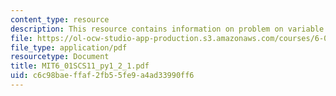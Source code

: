 ```yaml
---
content_type: resource
description: This resource contains information on problem on variable binding.
file: https://ol-ocw-studio-app-production.s3.amazonaws.com/courses/6-01sc-introduction-to-electrical-engineering-and-computer-science-i-spring-2011/c6c98baeffaf2fb55fe9a4ad33990ff6_MIT6_01SCS11_py1_2_1.pdf
file_type: application/pdf
resourcetype: Document
title: MIT6_01SCS11_py1_2_1.pdf
uid: c6c98bae-ffaf-2fb5-5fe9-a4ad33990ff6
---
```

